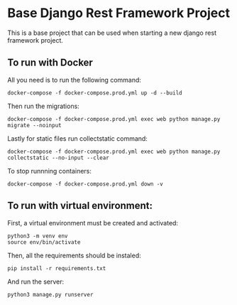 # Base Django Rest Framework Project

This is a base project that can be used when starting a new django rest framework project.

## To run with Docker
All you need is to run the following command:
```
docker-compose -f docker-compose.prod.yml up -d --build
```

Then run the migrations:
```
docker-compose -f docker-compose.prod.yml exec web python manage.py migrate --noinput
```

Lastly for static files run collectstatic command:
```
docker-compose -f docker-compose.prod.yml exec web python manage.py collectstatic --no-input --clear
```

To stop runnning containers:
```
docker-compose -f docker-compose.prod.yml down -v
```

## To run with virtual environment:
First, a virtual environment must be created and activated:
```
python3 -m venv env
source env/bin/activate
```

Then, all the requirements should be instaled:
```
pip install -r requirements.txt
```

And run the server:
```
python3 manage.py runserver
```
